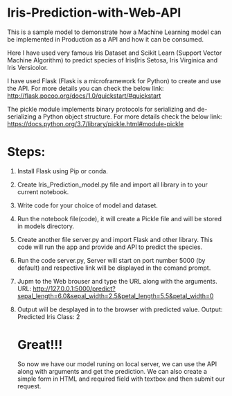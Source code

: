 # Iris-Prediction-with-Web-API

This is a sample model to demonstrate how a Machine Learning model can be implemented in Production as a API and how it can be consumed.

Here I have used very famous Iris Dataset and Scikit Learn (Support Vector Machine Algorithm) to predict species of Iris(Iris  Setosa, Iris Virginica and Iris Versicolor.

I have used Flask (Flask is a microframework for Python) to create and use the API. For more details you can check the below link:
http://flask.pocoo.org/docs/1.0/quickstart/#quickstart

The pickle module implements binary protocols for serializing and de-serializing a Python object structure. For more details check the below link:
https://docs.python.org/3.7/library/pickle.html#module-pickle

# Steps:

1. Install Flask using Pip or conda.

2. Create Iris_Prediction_model.py file and import all library in to your current notebook.

3. Write code for your choice of model and dataset.

4. Run the notebook file(code), it will create a Pickle file and will be stored in models directory.

5. Create another file server.py and import Flask and other library.
   This code will run the app and provide and API to predict the species.

6. Run the code server.py, Server will start on port number 5000 (by default) and respective link will be displayed in the comand prompt.

7. Jupm to the Web brouser and type the URL along with the arguments.
    URL:  http://127.0.0.1:5000/predict?sepal_length=6.0&sepal_width=2.5&petal_length=5.5&petal_width=0

8. Output will be desplayed in to the browser with predicted value.
   Output:  Predicted Iris Class: 2
   
   # Great!!!
   So now we have our model runing on local server, we can use the API along with arguments and get the prediction.
   We can also create a simple form in HTML and required field with textbox and then submit our request.
